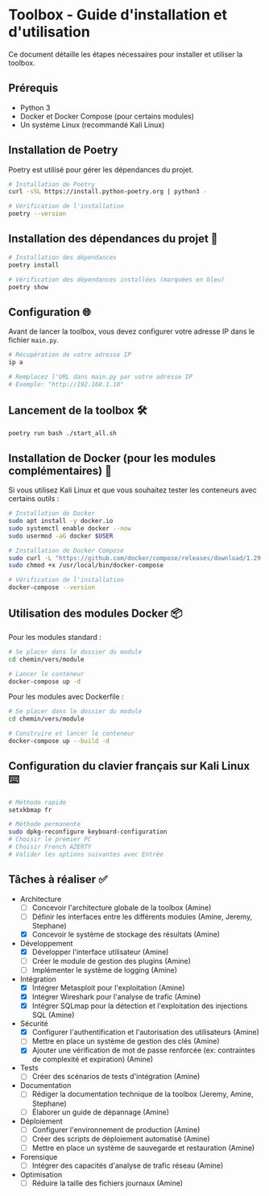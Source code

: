 # Toolbox - Guide d'installation et d'utilisation

Ce document détaille les étapes nécessaires pour installer et utiliser la toolbox.

## Prérequis

- Python 3
- Docker et Docker Compose (pour certains modules)
- Un système Linux (recommandé Kali Linux)

## Installation de Poetry

Poetry est utilisé pour gérer les dépendances du projet.

```bash
# Installation de Poetry
curl -sSL https://install.python-poetry.org | python3 -

# Vérification de l'installation
poetry --version
```

## Installation des dépendances du projet 🔵

```bash
# Installation des dépendances
poetry install

# Vérification des dépendances installées (marquées en bleu)
poetry show
```

## Configuration 🌐

Avant de lancer la toolbox, vous devez configurer votre adresse IP dans le fichier `main.py`.

```bash
# Récupération de votre adresse IP
ip a

# Remplacez l'URL dans main.py par votre adresse IP
# Exemple: "http://192.168.1.10"
```

## Lancement de la toolbox 🛠️

```bash
poetry run bash ./start_all.sh
```

## Installation de Docker (pour les modules complémentaires) 🐳

Si vous utilisez Kali Linux et que vous souhaitez tester les conteneurs avec certains outils :

```bash
# Installation de Docker
sudo apt install -y docker.io
sudo systemctl enable docker --now
sudo usermod -aG docker $USER

# Installation de Docker Compose
sudo curl -L "https://github.com/docker/compose/releases/download/1.29.2/docker-compose-$(uname -s)-$(uname -m)" -o /usr/local/bin/docker-compose
sudo chmod +x /usr/local/bin/docker-compose

# Vérification de l'installation
docker-compose --version
```

## Utilisation des modules Docker 📦

Pour les modules standard :

```bash
# Se placer dans le dossier du module
cd chemin/vers/module

# Lancer le conteneur
docker-compose up -d
```

Pour les modules avec Dockerfile :

```bash
# Se placer dans le dossier du module
cd chemin/vers/module

# Construire et lancer le conteneur
docker-compose up --build -d
```

## Configuration du clavier français sur Kali Linux ⌨️

```bash
# Méthode rapide
setxkbmap fr

# Méthode permanente
sudo dpkg-reconfigure keyboard-configuration
# Choisir le premier PC
# Choisir French AZERTY
# Valider les options suivantes avec Entrée
```

## Tâches à réaliser ✅ 

- Architecture
  - [ ] Concevoir l'architecture globale de la toolbox (Amine)
  - [ ] Définir les interfaces entre les différents modules (Amine, Jeremy, Stephane)
  - [x] Concevoir le système de stockage des résultats (Amine)
- Développement
  - [x] Développer l'interface utilisateur (Amine)
  - [ ] Créer le module de gestion des plugins (Amine)
  - [ ] Implémenter le système de logging (Amine)
- Intégration
  - [x] Intégrer Metasploit pour l'exploitation (Amine)
  - [x] Intégrer Wireshark pour l'analyse de trafic (Amine)
  - [x] Intégrer SQLmap pour la détection et l'exploitation des injections SQL (Amine)
- Sécurité
  - [x] Configurer l'authentification et l'autorisation des utilisateurs (Amine)
  - [ ] Mettre en place un système de gestion des clés (Amine)
  - [x] Ajouter une vérification de mot de passe renforcée (ex: contraintes de complexité et expiration) (Amine)
- Tests
  - [ ] Créer des scénarios de tests d'intégration (Amine)
- Documentation
  - [ ] Rédiger la documentation technique de la toolbox (Jeremy, Amine, Stephane)
  - [ ] Élaborer un guide de dépannage (Amine)
- Déploiement
  - [ ] Configurer l'environnement de production (Amine)
  - [ ] Créer des scripts de déploiement automatisé (Amine)
  - [ ] Mettre en place un système de sauvegarde et restauration (Amine)
- Forensique
  - [ ] Intégrer des capacités d'analyse de trafic réseau (Amine)
- Optimisation
  - [ ] Réduire la taille des fichiers journaux (Amine)